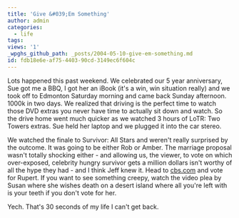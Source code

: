 ```yaml
---
title: 'Give &#039;Em Something'
author: admin
categories:
  - life
tags: 
views: '1'
_wpghs_github_path: _posts/2004-05-10-give-em-something.md
id: fdb18e6e-af75-4403-90cd-3149ec6f604c
---
```

<p>Lots happened this past weekend.  We celebrated our 5 year anniversary, Sue got me a BBQ, I got her an iBook (it's a win, win situation really) and we took off to Edmonton Saturday morning and came back Sunday afternoon.  1000k in two days.  We realized that driving is the perfect time to watch those DVD extras you never have time to actually sit down and watch.  So the drive home went much quicker as we watched 3 hours of LoTR: Two Towers extras.  Sue held her laptop and we plugged it into the car stereo.</p>
<p>We watched the finale to Survivor: All Stars and weren't really surprised by the outcome.  It was going to be either Rob or Amber.  The marriage proposal wasn't totally shocking either - and allowing us, the viewer, to vote on which over-exposed, celebrity hungry survivor gets a million dollars isn't worthy of all the hype they had - and I think Jeff knew it.  Head to <a href="http://www.cbs.com">cbs.com</a> and vote for Rupert.  If you want to see something creepy, watch the video plea by Susan where she wishes death on a desert island where all you're left with is your teeth if you don't vote for her.</p>
<p>Yech.  That's 30 seconds of my life I can't get back.</p>
